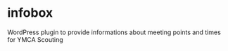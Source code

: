 # infobox
WordPress plugin to provide informations about meeting points and times for YMCA Scouting
